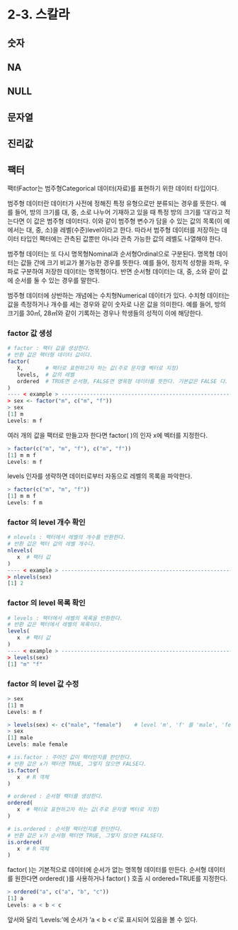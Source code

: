 # 2-3. 스칼라





## 숫자





## NA





## NULL





## 문자열





## 진리값





## 팩터

팩터Factor는 범주형Categorical 데이터(자료)를 표현하기 위한 데이터 타입이다.

범주형 데이터란 데이터가 사전에 정해진 특정 유형으로만 분류되는 경우를 뜻한다. 예를 들어, 방의 크기를 대, 중, 소로 나누어 기재하고 있을 때 특정 방의 크기를 ‘대’라고 적는다면 이 값은 범주형 데이터다. 이와 같이 범주형 변수가 담을 수 있는 값의 목록(이 예에서는 대, 중, 소)을 레벨(수준)level이라고 한다. 따라서 범주형 데이터를 저장하는 데이터 타입인 팩터에는 관측된 값뿐만 아니라 관측 가능한 값의 레벨도 나열해야 한다.

범주형 데이터는 또 다시 명목형Nominal과 순서형Ordinal으로 구분된다. 명목형 데이터는 값들 간에 크기 비교가 불가능한 경우를 뜻한다. 예를 들어, 정치적 성향을 좌파, 우파로 구분하여 저장한 데이터는 명목형이다. 반면 순서형 데이터는 대, 중, 소와 같이 값에 순서를 둘 수 있는 경우를 말한다.

범주형 데이터에 상반하는 개념에는 수치형Numerical 데이터가 있다. 수치형 데이터는 값을 측정하거나 개수를 세는 경우와 같이 숫자로 나온 값을 의미한다. 예를 들어, 방의 크기를 30㎡, 28㎡와 같이 기록하는 경우나 학생들의 성적이 이에 해당한다.



### factor  값 생성

```R
# factor : 팩터 값을 생성한다.
# 반환 값은 팩터형 데이터 값이다.
factor(
   X,       # 팩터로 표현하고자 하는 값(주로 문자열 벡터로 지정)
   levels,  # 값의 레벨
   ordered  # TRUE면 순서형, FALSE면 명목형 데이터를 뜻한다. 기본값은 FALSE 다.
)
---- < example > ---------------------------------------------------------------
> sex <- factor("m", c("m", "f"))
> sex
[1] m
Levels: m f
```

여러 개의 값을 팩터로 만들고자 한다면 factor( )의 인자 x에 벡터를 지정한다.

```R
> factor(c("m", "m", "f"), c("m", "f"))
[1] m m f
Levels: m f
```

levels 인자를 생략하면 데이터로부터 자동으로 레벨의 목록을 파악한다.

```R
> factor(c("m", "m", "f"))
[1] m m f
Levels: f m
```



### factor 의 level 개수 확인

```R
# nlevels : 팩터에서 레벨의 개수를 반환한다.
# 반환 값은 팩터 값의 레벨 개수다.
nlevels(
   x  # 팩터 값 
)
---- < example > ---------------------------------------------------------------
> nlevels(sex)
[1] 2
```



### factor 의 level 목록 확인

```R
# levels : 팩터에서 레벨의 목록을 반환한다.
# 반환 값은 팩터에서 레벨의 목록이다.
levels(
   x  # 팩터 값 
)
---- < example > ---------------------------------------------------------------
> levels(sex)
[1] "m" "f"
```



### factor 의 level 값 수정

```R
> sex
[1] m
Levels: m f

> levels(sex) <- c("male", "female")	# level 'm', 'f' 를 'male', 'female' 로 수정
> sex
[1] male
Levels: male female
```









```R
# is.factor : 주어진 값이 팩터인지를 판단한다.
# 반환 값은 x가 팩터면 TRUE, 그렇지 않으면 FALSE다.
is.factor(
   x  # R 객체 
)

# ordered : 순서형 팩터를 생성한다.
ordered(
   x  # 팩터로 표현하고자 하는 값(주로 문자열 벡터로 지정)
)

# is.ordered : 순서형 팩터인지를 판단한다.
# 반환 값은 x가 순서형 팩터면 TRUE, 그렇지 않으면 FALSE다.
is.ordered(
   x  # R 객체 
)
```



factor( )는 기본적으로 데이터에 순서가 없는 명목형 데이터를 만든다. 순서형 데이터를 원한다면 ordered( )를 사용하거나 factor( ) 호출 시 ordered=TRUE를 지정한다.

```R
> ordered("a", c("a", "b", "c"))
[1] a
Levels: a < b < c
```

앞서와 달리 ‘Levels:’에 순서가 ‘a < b < c’로 표시되어 있음을 볼 수 있다.





























